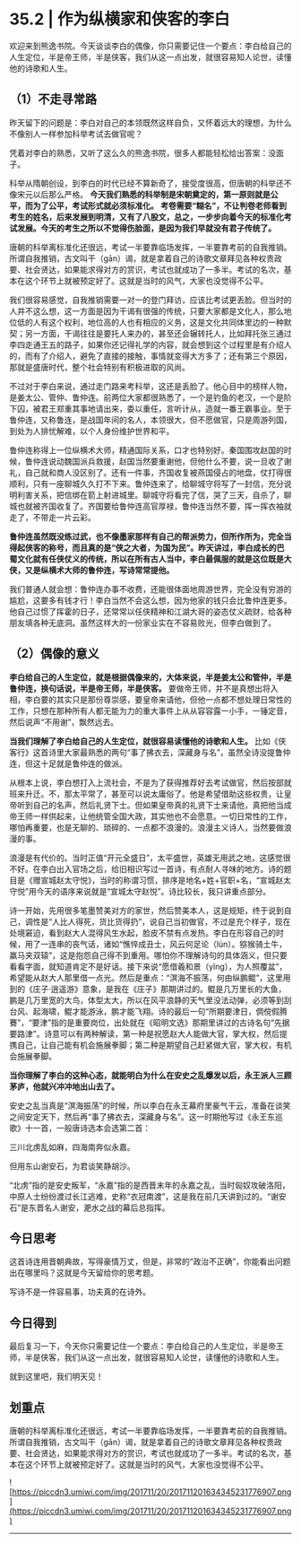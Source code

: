 # 35.2 | 作为纵横家和侠客的李白

欢迎来到熊逸书院。今天谈谈李白的偶像，你只需要记住一个要点：李白给自己的人生定位，半是帝王师，半是侠客，我们从这一点出发，就很容易知人论世，读懂他的诗歌和人生。

## （1）不走寻常路

昨天留下的问题是：李白对自己的本领既然这样自负，又怀着远大的理想，为什么不像别人一样参加科举考试去做官呢？

凭着对李白的熟悉，又听了这么久的熊逸书院，很多人都能轻松给出答案：没面子。

科举从隋朝创设，到李白的时代已经不算新奇了，接受度很高，但唐朝的科举还不像宋元以后那么严格。 **今天我们熟悉的科举制是宋朝奠定的，第一原则就是公平，而为了公平，考试形式就必须标准化。**  **考卷需要“糊名”，不让判卷老师看到考生的姓名，后来发展到明清，又有了八股文，总之，一步步向着今天的标准化考试发展。今天的考生之所以不觉得伤脸面，是因为我们早就没有君子传统了。**

唐朝的科举离标准化还很远，考试一半要靠临场发挥，一半要靠考前的自我推销。所谓自我推销，古文叫干（gān）谒，就是拿着自己的诗歌文章拜见各种权贵政要、社会贤达，如果能求得对方的赏识，考试也就成功了一多半。考试的名次，基本在这个环节上就被预定好了。这就是当时的风气，大家也没觉得不公平。

我们很容易感觉，自我推销需要一对一的登门拜访，应该比考试更丢脸。但当时的人并不这么想，这一方面是因为干谒有很强的传统，只要大家都是文化人，那么地位低的人有这个权利，地位高的人也有相应的义务，这是文化共同体里边的一种默契；另一方面，干谒往往是要托人来办的，甚至还会辗转托人，比如拜托张三通过李四走通王五的路子，如果你还记得礼学的内容，就会想到这个过程里是有介绍人的，而有了介绍人，避免了直接的接触，事情就变得大方多了；还有第三个原因，那就是盛唐时代，整个社会特别有积极进取的风尚。

不过对于李白来说，通过走门路来考科举，这还是丢脸了。他心目中的榜样人物，是姜太公、管仲、鲁仲连。前两位大家都很熟悉了，一个是钓鱼的老汉，一个是阶下囚，被君王郑重其事地请出来，委以重任，言听计从，造就一番王霸事业。至于鲁仲连，又称鲁连，是战国年间的名人，本领很大，但不愿做官，只是周游列国，到处为人排忧解难，以个人身份维护世界和平。

鲁仲连称得上一位纵横术大师，精通国际关系，口才也特别好。秦国围攻赵国的时候，鲁仲连说动魏国派兵救援，赵国当然要重谢他，但他什么不要，说一旦收了谢礼，自己就和商人没区别了。还有一件事，齐国收复被燕国侵占的地盘，仗打得很顺利，只有一座聊城久久打不下来。鲁仲连来了，给聊城守将写了一封信，充分说明利害关系，把信绑在箭上射进城里。聊城守将看完了信，哭了三天，自杀了，聊城也就被齐国收复了。齐国要给鲁仲连高官厚禄，鲁仲连当然不要，挥一挥衣袖就走了，不带走一片云彩。

 **鲁仲连虽然既没练过武，也不像墨家那样有自己的帮派势力，但所作所为，完全当得起侠客的称号，而且真的是“侠之大者，为国为民”。昨天讲过，李白成长的巴蜀文化就有任侠仗义的传统，所以在所有古人当中，李白最佩服的就是这位既是大侠，又是纵横术大师的鲁仲连，写诗常常提他。**

我们普通人就会想：鲁仲连办事不收费，还能很体面地周游世界，完全没有穷游的尴尬，这要多有钱才行！李白当然不会这么想，因为他家的钱只会比鲁仲连更多。他自己过惯了挥霍的日子，还常常以任侠精神和江湖大哥的姿态仗义疏财，给各种朋友填各种无底洞。虽然这样大的一份家业实在不容易败光，但李白做到了。

## （2）偶像的意义

 **李白给自己的人生定位，就是根据偶像来的，大体来说，半是姜太公和管仲，半是鲁仲连，换句话说，半是帝王师，半是侠客。** 要做帝王师，并不是真想出将入相，李白要的其实只是那份尊崇感，要皇帝来请他，但他一点都不想处理日常性的工作，只想在那种所有人都无能为力的重大事件上从从容容露一小手，一锤定音，然后说声“不用谢”，飘然远去。

 **当我们理解了李白给自己的人生定位，就很容易读懂他的诗歌和人生。** 比如《侠客行》这首诗里大家最熟悉的两句“事了拂衣去，深藏身与名”，虽然全诗没提鲁仲连，但这十足就是鲁仲连的做派。

从根本上说，李白想打入上流社会，不是为了获得推荐好去考试做官，然后按部就班来升迁。不，那太平常了，甚至可以说太庸俗了。他是希望借助这些权贵，让皇帝听到自己的名声，然后礼贤下士。但如果皇帝真的礼贤下士来请他，真把他当成帝王师一样供起来，让他统管全国大政，其实他也不会愿意。一切日常性的工作，哪怕再重要，也是无聊的、琐碎的、一点都不浪漫的。浪漫主义诗人，当然要做浪漫的事。

浪漫是有代价的。当时正值“开元全盛日”，太平盛世，英雄无用武之地，这感觉很不好。在李白出入官场之后，给旧相识写过一首诗，有点耐人寻味的地方。诗的题目是《赠宣城赵太守悦》，当时的称谓习惯，排序是地名+姓+官职+名，“宣城赵太守悦”用今天的语序来说就是“宣城太守赵悦”。诗比较长，我只讲重点部分。

诗一开始，先用很多笔墨赞美对方的家世，然后赞美本人，这是规矩，终于说到自己，调性是“人比人得死，货比货得扔”，说自己当初做官，不过是充个样子，现在处境窘迫，看到赵大人混得风生水起，脸皮不禁有点发热。李白在形容自己的时候，用了一连串的丧气话，诸如“憔悴成丑士，风云何足论（lún）。猕猴骑土牛，羸马夹双辕”，这是抱怨自己得不到重用。哪怕你不理解诗句的具体涵义，但只要看看字面，就知道肯定不是好话。接下来说“愿借羲和景（yǐng），为人照覆盆”，希望能从赵大人那里借一点光。然后是重点：“溟海不振荡，何由纵鹏鲲”，这里用到的《庄子·逍遥游》意象，是我在《庄子》那期讲过的。鲲是几万里长的大鱼，鹏是几万里宽的大鸟，体型太大，所以在风平浪静的天气里没法动弹，必须等到刮台风、起海啸，鲲才能游泳，鹏才能飞翔。诗的最后一句“所期要津日，倜傥假腾鶱”，“要津”指的是重要岗位，出处就在《昭明文选》那期里讲过的古诗名句“先据要路津”。诗意可以有两种解读，第一种是祝愿赵大人能做大官，掌大权，然后提携自己，让自己能有机会施展拳脚；第二种是期望自己赶紧做大官，掌大权，有机会施展拳脚。

 **当你理解了李白的这种心态，就能明白为什么在安史之乱爆发以后，永王派人三顾茅庐，他就兴冲冲地出山去了。**

安史之乱当真是“溟海振荡”的时候，所以李白在永王幕府里豪气干云，准备在谈笑之间安定天下，然后再“事了拂衣去，深藏身与名”。这一时期他写过《永王东巡歌》十一首，一般唐诗选本会选第二首：

三川北虏乱如麻，四海南奔似永嘉。

但用东山谢安石，为君谈笑静胡沙。

“北虏”指的是安史叛军，“永嘉”指的是西晋末年的永嘉之乱，当时匈奴攻破洛阳，中原人士纷纷渡过长江逃难，史称“衣冠南渡”，这是我在前几天讲到过的。“谢安石”是东晋名人谢安，淝水之战的幕后总指挥。

## 今日思考

这首诗连用晋朝典故，写得豪情万丈，但是，非常的“政治不正确”，你能看出问题出在哪里吗？这就是今天留给你的思考题。

写诗不是一件容易事，功夫真的在诗外。

## 今日得到

最后复习一下，今天你只需要记住一个要点：李白给自己的人生定位，半是帝王师，半是侠客，我们从这一点出发，就很容易知人论世，读懂他的诗歌和人生。

就到这里吧，我们明天见！

## 划重点

唐朝的科举离标准化还很远，考试一半要靠临场发挥，一半要靠考前的自我推销。所谓自我推销，古文叫干（gān）谒，就是拿着自己的诗歌文章拜见各种权贵政要、社会贤达，如果能求得对方的赏识，考试也就成功了一多半。考试的名次，基本在这个环节上就被预定好了。这就是当时的风气，大家也没觉得不公平。

![https://piccdn3.umiwi.com/img/201711/20/201711201634345231776907.png](https://piccdn3.umiwi.com/img/201711/20/201711201634345231776907.png)

---
